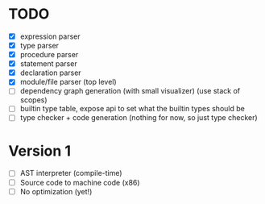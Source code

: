 # TODO
- [x] expression parser
- [x] type parser
- [x] procedure parser
- [x] statement parser
- [x] declaration parser
- [x] module/file parser (top level)
- [ ] dependency graph generation (with small visualizer) (use stack of scopes)
- [ ] builtin type table, expose api to set what the builtin types should be
- [ ] type checker + code generation (nothing for now, so just type checker)

# Version 1
- [ ] AST interpreter (compile-time)
- [ ] Source code to machine code (x86)
- [ ] No optimization (yet!)
